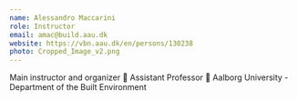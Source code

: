 ```yaml
---
name: Alessandro Maccarini
role: Instructor
email: amac@build.aau.dk
website: https://vbn.aau.dk/en/persons/130238
photo: Cropped_Image_v2.png
---
```


Main instructor and organizer
💼 Assistant Professor
🏢 Aalborg University - Department of the Built Environment
